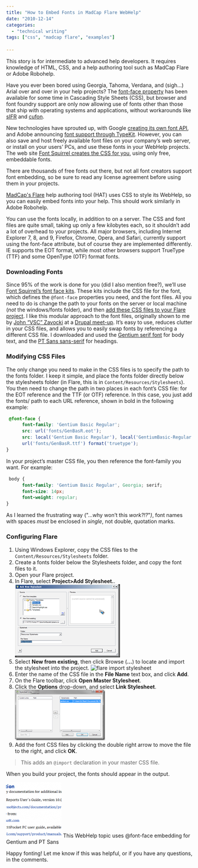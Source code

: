 ```yaml
---
title: "How to Embed Fonts in MadCap Flare WebHelp"
date: "2010-12-14"
categories:
  - "technical writing"
tags: ["css", "madcap flare", "examples"]

---
```


This story is for intermediate to advanced help developers. It requires knowledge of HTML, CSS, and a help authoring tool such as MadCap Flare or Adobe Robohelp.

Have you ever been bored using Georgia, Tahoma, Verdana, and (sigh...) Arial over and over in your help projects? The [font-face property](http://www.w3.org/TR/css3-fonts/#the-font-face-rule) has been available for some time in Cascading Style Sheets (CSS), but browser and font foundry support are only now allowing use of fonts other than those that ship with operating systems and applications, without workarounds like [sIFR](http://en.wikipedia.org/wiki/Scalable_Inman_Flash_Replacement) and [cufon](http://cufon.shoqolate.com/generate/).

New technologies have sprouted up, with Google [creating its own font API](http://code.google.com/apis/webfonts/), and Adobe announcing [font support through TypeKit](http://typekit.com/foundries/adobe). However, you can also save and host freely available font files on your company’s web server, or install on your users’ PCs, and use these fonts in your WebHelp projects. The web site [Font Squirrel creates the CSS for you](http://www.fontsquirrel.com/fontface), using only free, embeddable fonts.

There are thousands of free fonts out there, but not all font creators support font embedding, so be sure to read any license agreement before using them in your projects.

[MadCap's Flare](http://www.madcapsoftware.com/) help authoring tool (HAT) uses CSS to style its WebHelp, so you can easily  embed fonts into your help. This should work similarly in Adobe Robohelp.

You can use the fonts locally, in addition to on a server. The CSS and font files are quite small, taking up only a few kilobytes each, so it shouldn’t add a lot of overhead to your projects. All major browsers, including Internet Explorer 7, 8, and 9, Firefox, Chrome, Opera, and Safari, currently support using the font-face attribute, but of course they are implemented differently. IE supports the EOT format, while most other browsers support TrueType (TTF) and some OpenType (OTF) format fonts.

### Downloading Fonts

Since 95% of the work is done for you (did I also mention free?), we’ll use [Font Squirrel’s font face kits](http://www.fontsquirrel.com/fontface). These kits include the CSS file for the font, which defines the `@font-face` properties you need, and the font files. All you need to do is change the path to your fonts on the server or local machine (_not_ the windows/fonts folder), and then [add these CSS files to your Flare project](#config). I like this modular approach to the font files, originally shown to me by [John “VSC” Zavocki](http://www.johnvsc.com) at a [Drupal meet-up](http://groups.drupal.org/nyc). It’s easy to use, reduces clutter in your CSS files, and allows you to easily swap fonts by referencing a different CSS file. I downloaded and used the [Gentium serif font](http://www.fontsquirrel.com/fonts/Gentium-Basic "Gentium font download") for body text, and the [PT Sans sans-serif](http://www.fontsquirrel.com/fonts/PT-Sans "PT Sans font download") for headings.

### Modifying CSS Files

The only change you need to make in the CSS files is to specify the path to the fonts folder. I keep it simple, and place the fonts folder directly below the stylesheets folder (in Flare, this is in `Content/Resources/Stylesheets`). You then need to change the path in two places in each font’s CSS file: for the EOT reference and the TTF (or OTF) reference. In this case, you just add the fonts/ path to each URL reference, shown in bold in the following example:

```css
 @font-face {
      font-family: 'Gentium Basic Regular';
      src: url('fonts/GenBasR.eot');
      src: local('Gentium Basic Regular'), local('GentiumBasic-Regular'),
      url('fonts/GenBasR.ttf') format('truetype');
}
```

In your project’s master CSS file, you then reference the font-family you want. For example:

```css
 body {
      font-family: 'Gentium Basic Regular', Georgia; serif;
      font-size: 14px;
      font-weight: regular;
}
```

As I learned the frustrating way ("...why won’t this _work?!?_"_)_, font names with spaces _must_ be enclosed in _single_, not double, quotation marks.

### Configuring Flare

1. Using Windows Explorer, copy the CSS files to the `Content/Resources/Stylesheets` folder.
2. Create a fonts folder below the Stylesheets folder, and copy the font files to it.
3. Open your Flare project.
4. In Flare, select **Project>Add Stylesheet.**. ![addnewstylesheet](/assets/images/addnewstylesheet_thumb.png "addnewstylesheet")
5. Select **New from existing**, then click Browse (**…**) to locate and import the stylesheet into the project. ![flare import stylesheet](//assets/images/flare-import-stylesheet_thumb.png "flare import stylesheet")
6. Enter the name of the CSS file in the **File Name** text box, and click **Add**.
7. On the Flare toolbar, click **Open Master Stylesheet**.
8. Click the **Options** drop-down, and select **Link Stylesheet**. ![stylesheet links](/assets/images/stylesheet-links_thumb.png "stylesheet links")
9. Add the font CSS files by clicking the double right arrow to move the file to the right, and click **OK**.

> This adds an `@import` declaration in your master CSS file.

When you build your project, the fonts should appear in the output.

![Sample of font embedding](/assets/images/related_docs-150x150.png "related_docs") This WebHelp topic uses @font-face embedding for Gentium and PT Sans

Happy fonting! Let me know if this was helpful, or if you have any questions, in the comments.
